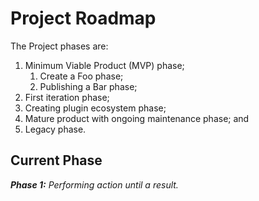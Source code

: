 # Project Roadmap

The Project phases are:

1. Minimum Viable Product (MVP) phase;
   1. Create a Foo phase;
   2. Publishing a Bar phase;
2. First iteration phase;
3. Creating plugin ecosystem phase;
4. Mature product with ongoing maintenance phase; and
5. Legacy phase.

## Current Phase

***Phase 1:*** *Performing action until a result.*
